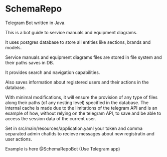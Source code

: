 # SchemaRepo
Telegram Bot written in Java.

This is a bot guide to service manuals and equipment diagrams.

It uses postgres database to store all entities like sections, brands and models.

Service manuals and equipment diagrams files are stored in file system and their paths saves in DB.

It provides search and navigation capabilities.

Also saves information about registered users and their actions in the database.

With minimal modifications, it will ensure the provision of any type of files along their paths (of any nesting level) specified in the database.
The internal cache is made due to the limitations of the telegram API and is an example of how, without relying on the telegram API, to save and be able to access the session data of the current user.

Set in src/main/resources/application.yaml
your token and comma separated admin chatIds to recieve messages about new registratin and user actions.

Example is here @SchemaRepoBot (Use Telegram app)
